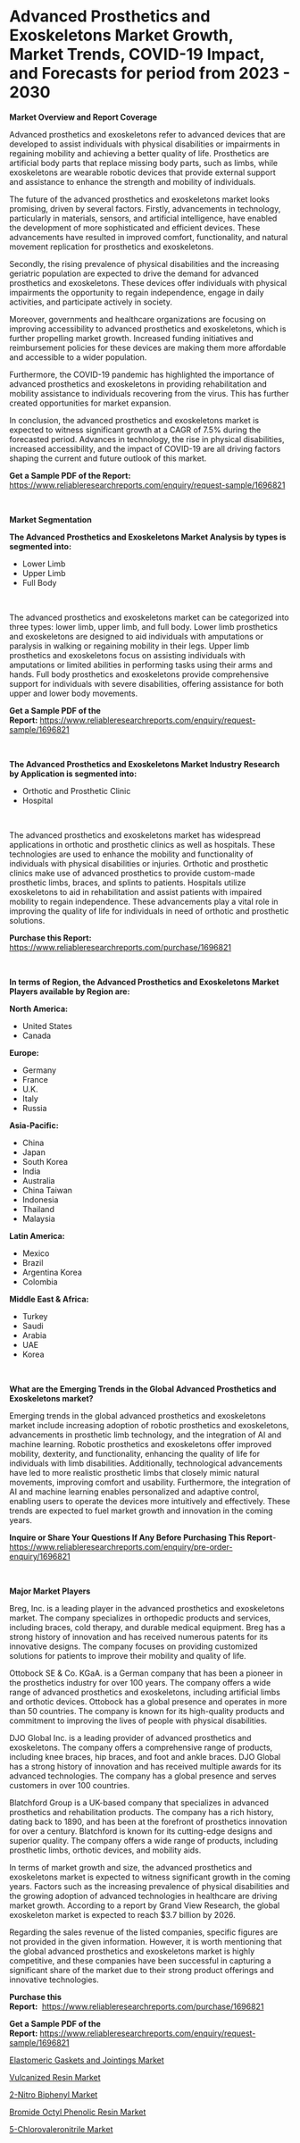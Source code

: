 <p><h1>Advanced Prosthetics and Exoskeletons Market Growth, Market Trends, COVID-19 Impact, and Forecasts for period from 2023 - 2030</h1></p><p><strong>Market Overview and Report Coverage</strong></p>
<p><p>Advanced prosthetics and exoskeletons refer to advanced devices that are developed to assist individuals with physical disabilities or impairments in regaining mobility and achieving a better quality of life. Prosthetics are artificial body parts that replace missing body parts, such as limbs, while exoskeletons are wearable robotic devices that provide external support and assistance to enhance the strength and mobility of individuals.</p><p>The future of the advanced prosthetics and exoskeletons market looks promising, driven by several factors. Firstly, advancements in technology, particularly in materials, sensors, and artificial intelligence, have enabled the development of more sophisticated and efficient devices. These advancements have resulted in improved comfort, functionality, and natural movement replication for prosthetics and exoskeletons.</p><p>Secondly, the rising prevalence of physical disabilities and the increasing geriatric population are expected to drive the demand for advanced prosthetics and exoskeletons. These devices offer individuals with physical impairments the opportunity to regain independence, engage in daily activities, and participate actively in society.</p><p>Moreover, governments and healthcare organizations are focusing on improving accessibility to advanced prosthetics and exoskeletons, which is further propelling market growth. Increased funding initiatives and reimbursement policies for these devices are making them more affordable and accessible to a wider population.</p><p>Furthermore, the COVID-19 pandemic has highlighted the importance of advanced prosthetics and exoskeletons in providing rehabilitation and mobility assistance to individuals recovering from the virus. This has further created opportunities for market expansion.</p><p>In conclusion, the advanced prosthetics and exoskeletons market is expected to witness significant growth at a CAGR of 7.5% during the forecasted period. Advances in technology, the rise in physical disabilities, increased accessibility, and the impact of COVID-19 are all driving factors shaping the current and future outlook of this market.</p></p>
<p><strong>Get a Sample PDF of the Report:</strong> <a href="https://www.reliableresearchreports.com/enquiry/request-sample/1696821">https://www.reliableresearchreports.com/enquiry/request-sample/1696821</a></p>
<p>&nbsp;</p>
<p><strong>Market Segmentation</strong></p>
<p><strong>The Advanced Prosthetics and Exoskeletons Market Analysis by types is segmented into:</strong></p>
<p><ul><li>Lower Limb</li><li>Upper Limb</li><li>Full Body</li></ul></p>
<p>&nbsp;</p>
<p><p>The advanced prosthetics and exoskeletons market can be categorized into three types: lower limb, upper limb, and full body. Lower limb prosthetics and exoskeletons are designed to aid individuals with amputations or paralysis in walking or regaining mobility in their legs. Upper limb prosthetics and exoskeletons focus on assisting individuals with amputations or limited abilities in performing tasks using their arms and hands. Full body prosthetics and exoskeletons provide comprehensive support for individuals with severe disabilities, offering assistance for both upper and lower body movements.</p></p>
<p><strong>Get a Sample PDF of the Report:</strong>&nbsp;<a href="https://www.reliableresearchreports.com/enquiry/request-sample/1696821">https://www.reliableresearchreports.com/enquiry/request-sample/1696821</a></p>
<p>&nbsp;</p>
<p><strong>The Advanced Prosthetics and Exoskeletons Market Industry Research by Application is segmented into:</strong></p>
<p><ul><li>Orthotic and Prosthetic Clinic</li><li>Hospital</li></ul></p>
<p>&nbsp;</p>
<p><p>The advanced prosthetics and exoskeletons market has widespread applications in orthotic and prosthetic clinics as well as hospitals. These technologies are used to enhance the mobility and functionality of individuals with physical disabilities or injuries. Orthotic and prosthetic clinics make use of advanced prosthetics to provide custom-made prosthetic limbs, braces, and splints to patients. Hospitals utilize exoskeletons to aid in rehabilitation and assist patients with impaired mobility to regain independence. These advancements play a vital role in improving the quality of life for individuals in need of orthotic and prosthetic solutions.</p></p>
<p><strong>Purchase this Report:</strong>&nbsp; <a href="https://www.reliableresearchreports.com/purchase/1696821">https://www.reliableresearchreports.com/purchase/1696821</a></p>
<p>&nbsp;</p>
<p><strong>In terms of Region, the Advanced Prosthetics and Exoskeletons Market Players available by Region are:</strong></p>
<p>
    <p> <strong> North America: </strong>
        <ul>
            <li>United States</li>
            <li>Canada</li>
        </ul>
        </p> 
    <p> <strong> Europe: </strong>
        <ul>
            <li>Germany</li>
            <li>France</li>
            <li>U.K.</li>
            <li>Italy</li>
            <li>Russia</li>
        </ul>
        </p> 
    <p> <strong> Asia-Pacific: </strong>
        <ul>
            <li>China</li>
            <li>Japan</li>
            <li>South Korea</li>
            <li>India</li>
            <li>Australia</li>
            <li>China Taiwan</li>
            <li>Indonesia</li>
            <li>Thailand</li>
            <li>Malaysia</li>
        </ul>
        </p> 
    <p> <strong> Latin America: </strong>
        <ul>
            <li>Mexico</li>
            <li>Brazil</li>
            <li>Argentina Korea</li>
            <li>Colombia</li>
        </ul>
        </p> 
    <p> <strong> Middle East & Africa: </strong>
        <ul>
            <li>Turkey</li>
            <li>Saudi</li>
            <li>Arabia</li>
            <li>UAE</li>
            <li>Korea</li>
        </ul>
    </p>
    </p>
<p>&nbsp;</p>
<p><strong>What are the Emerging Trends in the Global Advanced Prosthetics and Exoskeletons market?</strong></p>
<p><p>Emerging trends in the global advanced prosthetics and exoskeletons market include increasing adoption of robotic prosthetics and exoskeletons, advancements in prosthetic limb technology, and the integration of AI and machine learning. Robotic prosthetics and exoskeletons offer improved mobility, dexterity, and functionality, enhancing the quality of life for individuals with limb disabilities. Additionally, technological advancements have led to more realistic prosthetic limbs that closely mimic natural movements, improving comfort and usability. Furthermore, the integration of AI and machine learning enables personalized and adaptive control, enabling users to operate the devices more intuitively and effectively. These trends are expected to fuel market growth and innovation in the coming years.</p></p>
<p><strong>Inquire or Share Your Questions If Any Before Purchasing This Report</strong>- <a href="https://www.reliableresearchreports.com/enquiry/pre-order-enquiry/1696821">https://www.reliableresearchreports.com/enquiry/pre-order-enquiry/1696821</a></p>
<p>&nbsp;</p>
<p><strong>Major Market Players</strong></p>
<p><p>Breg, Inc. is a leading player in the advanced prosthetics and exoskeletons market. The company specializes in orthopedic products and services, including braces, cold therapy, and durable medical equipment. Breg has a strong history of innovation and has received numerous patents for its innovative designs. The company focuses on providing customized solutions for patients to improve their mobility and quality of life.</p><p>Ottobock SE & Co. KGaA. is a German company that has been a pioneer in the prosthetics industry for over 100 years. The company offers a wide range of advanced prosthetics and exoskeletons, including artificial limbs and orthotic devices. Ottobock has a global presence and operates in more than 50 countries. The company is known for its high-quality products and commitment to improving the lives of people with physical disabilities.</p><p>DJO Global Inc. is a leading provider of advanced prosthetics and exoskeletons. The company offers a comprehensive range of products, including knee braces, hip braces, and foot and ankle braces. DJO Global has a strong history of innovation and has received multiple awards for its advanced technologies. The company has a global presence and serves customers in over 100 countries.</p><p>Blatchford Group is a UK-based company that specializes in advanced prosthetics and rehabilitation products. The company has a rich history, dating back to 1890, and has been at the forefront of prosthetics innovation for over a century. Blatchford is known for its cutting-edge designs and superior quality. The company offers a wide range of products, including prosthetic limbs, orthotic devices, and mobility aids.</p><p>In terms of market growth and size, the advanced prosthetics and exoskeletons market is expected to witness significant growth in the coming years. Factors such as the increasing prevalence of physical disabilities and the growing adoption of advanced technologies in healthcare are driving market growth. According to a report by Grand View Research, the global exoskeleton market is expected to reach $3.7 billion by 2026.</p><p>Regarding the sales revenue of the listed companies, specific figures are not provided in the given information. However, it is worth mentioning that the global advanced prosthetics and exoskeletons market is highly competitive, and these companies have been successful in capturing a significant share of the market due to their strong product offerings and innovative technologies.</p></p>
<p><strong>Purchase this Report:</strong>&nbsp;&nbsp;<a href="https://www.reliableresearchreports.com/purchase/1696821">https://www.reliableresearchreports.com/purchase/1696821</a></p>
<p></p>
<p><strong>Get a Sample PDF of the Report:</strong>&nbsp;<a href="https://www.reliableresearchreports.com/enquiry/request-sample/1696821">https://www.reliableresearchreports.com/enquiry/request-sample/1696821</a></p>
<p><p><a href="https://medium.com/@bretpacocha2023/decoding-elastomeric-gaskets-and-jointings-market-metrics-market-share-trends-and-growth-d5103a4b1964">Elastomeric Gaskets and Jointings Market</a></p><p><a href="https://www.linkedin.com/pulse/vulcanized-resin-market-share-amp-new-trends-analysis-drg1e/">Vulcanized Resin Market</a></p><p><a href="https://medium.com/@markuspagac/2-nitro-biphenyl-market-exploring-market-share-market-trends-and-future-growth-c5da14535d44">2-Nitro Biphenyl Market</a></p><p><a href="https://www.linkedin.com/pulse/bromide-octyl-phenolic-resin-market-insights-players-forecast-ya8pe/">Bromide Octyl Phenolic Resin Market</a></p><p><a href="https://www.linkedin.com/pulse/5-chlorovaleronitrile-market-insights-players-forecast-tdl5e/">5-Chlorovaleronitrile Market</a></p></p>